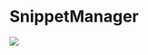 # SnippetManager

<img src="https://media.giphy.com/media/3kwbjJrk1VkY5bORzE/giphy.gif" style="text-align:center">
